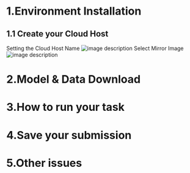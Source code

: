 # 1.Environment Installation
## 1.1 Create your Cloud Host
Setting the Cloud Host Name
![image description](./images/1_1.PNG.svg)
Select Mirror Image
![image description](./images/1_2.PNG.svg)
# 2.Model & Data Download

# 3.How to run your task

# 4.Save your submission

# 5.Other issues